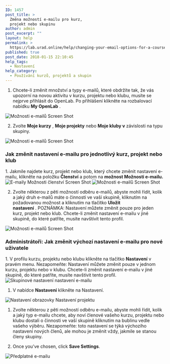 ```yaml
---
ID: 1457
post_title: >
  Změna možností e-mailu pro kurz,
  projekt nebo skupinu
author: admin
post_excerpt: ""
layout: help
permalink: >
  https://lab.urad.online/help/changing-your-email-options-for-a-course-project-or-club/
published: true
post_date: 2018-01-15 22:10:45
help_tags:
  - Nastavení
help_category:
  - Používání kurzů, projektů a skupin
---
```

1. Chcete-li změnit množství a typy e-mailů, které obdržíte tak, že vás upozorní na novou aktivitu v kurzu, projektu nebo klubu, musíte se nejprve přihlásit do OpenLab. Po přihlášení klikněte na rozbalovací nabídku <strong>My OpenLab</strong> .

<img class="alignnone wp-image-36525 size-full" src="https://openlab.citytech.cuny.edu/wp-content/uploads/2012/09/Changing_Email_Options_1_v2.png" alt="Možnosti e-mailů Screen Shot" />

2. Zvolte <strong>Moje kurzy</strong> , <strong>Moje projekty</strong> nebo <strong>Moje kluby v</strong> závislosti na typu skupiny.

<img class="alignnone wp-image-36526 size-full" src="https://openlab.citytech.cuny.edu/wp-content/uploads/2012/09/Changing_Email_Options_2_v2.png" alt="Možnosti e-mailů Screen Shot" />
<h3><strong>Jak změnit nastavení e-mailu pro jednotlivý kurz, projekt nebo klub
</strong></h3>
1. Jakmile najdete kurz, projekt nebo klub, který chcete změnit nastavení e-mailu, klikněte na položku <strong>Členství</strong> a potom na <strong>možnost Možnosti e-mailu.</strong>

<img class="alignnone wp-image-36534 size-full" src="https://openlab.citytech.cuny.edu/wp-content/uploads/2012/09/Changing_Email_Options_3_v2.png" alt="E-maily Možnosti členství Screen Shot" />

<img class="alignnone wp-image-36540 size-full" src="https://openlab.citytech.cuny.edu/wp-content/uploads/2012/09/Changing_Email_Options_4_v2.png" alt="Možnosti e-mailů Screen Shot" />

2. Zvolte některou z pěti možností odběru e-mailů, abyste mohli řídit, kolik a jaký druh e-mailů máte o činnosti ve vaší skupině, kliknutím na požadovanou možnost a kliknutím na tlačítko <strong>Uložit nastavení</strong> . POZNÁMKA: Nastavení můžete změnit pouze pro jeden kurz, projekt nebo klub. Chcete-li změnit nastavení e-mailu v jiné skupině, do které patříte, musíte navštívit tento profil.

<img class="alignnone wp-image-36542 size-full" src="https://openlab.citytech.cuny.edu/wp-content/uploads/2012/09/Changing_Email_Options_5_v2.png" alt="Možnosti e-mailů Screen Shot" />
<h3><strong>Administrátoři: Jak změnit výchozí nastavení e-mailu pro nové uživatele</strong></h3>
1. V profilu kurzu, projektu nebo klubu klikněte na tlačítko <strong>Nastavení</strong> v pravém menu. Nezapomeňte: Nastavení můžete změnit pouze v jednom kurzu, projektu nebo v klubu. Chcete-li změnit nastavení e-mailu v jiné skupině, do které patříte, musíte navštívit tento profil.

<img class="alignnone wp-image-36543 size-full" src="https://openlab.citytech.cuny.edu/wp-content/uploads/2012/09/Changing_Email_Options_6_v2.png" alt="Skupinové nastavení nastavení e-mailu" />

1. V nabídce <strong>Nastavení</strong> klikněte na Nastavení.

<img class="alignnone wp-image-36544 size-full" src="https://openlab.citytech.cuny.edu/wp-content/uploads/2012/09/Changing_Email_Options_7_v2.png" alt="Nastavení obrazovky Nastavení projektu" />

1. Zvolte některou z pěti možností odběru e-mailu, abyste mohli řídit, kolik a jaký typ e-mailu chcete, aby noví členové vašeho kurzu, projektu nebo klubu dostali o činnosti ve vaší skupině kliknutím na bublinu vedle vašeho výběru. Nezapomeňte: toto nastavení se týká výchozího nastavení nových členů, ale mohou je změnit vždy, jakmile se stanou členy skupiny.

2. Once you’ve chosen, click <strong>Save Settings</strong>.

<img class="alignnone wp-image-36551 size-full" src="https://openlab.citytech.cuny.edu/wp-content/uploads/2012/09/Changing_Email_Options_8_v2.png" alt="Předplatné e-mailu" />